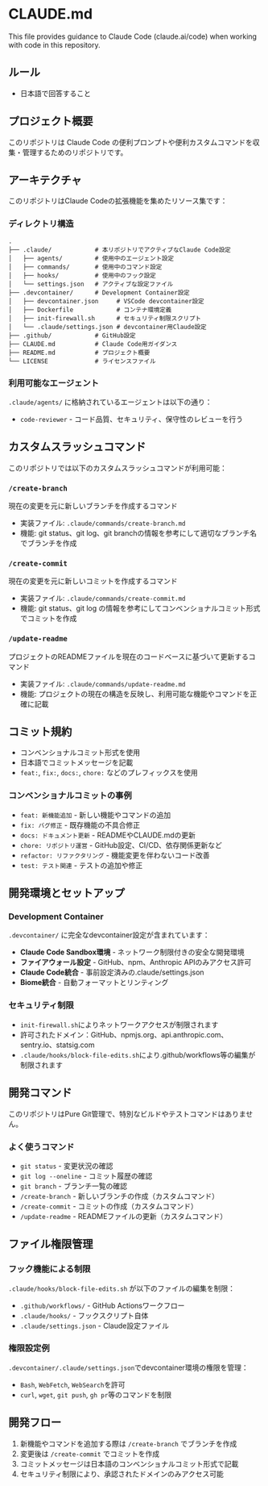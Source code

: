 # CLAUDE.md

This file provides guidance to Claude Code (claude.ai/code) when working with code in this repository.

## ルール
- 日本語で回答すること

## プロジェクト概要

このリポジトリは Claude Code の便利プロンプトや便利カスタムコマンドを収集・管理するためのリポジトリです。

## アーキテクチャ

このリポジトリはClaude Codeの拡張機能を集めたリソース集です：

### ディレクトリ構造
```
.
├── .claude/            # 本リポジトリでアクティブなClaude Code設定
│   ├── agents/         # 使用中のエージェント設定
│   ├── commands/       # 使用中のコマンド設定
│   ├── hooks/          # 使用中のフック設定
│   └── settings.json   # アクティブな設定ファイル
├── .devcontainer/      # Development Container設定
│   ├── devcontainer.json     # VSCode devcontainer設定
│   ├── Dockerfile            # コンテナ環境定義
│   ├── init-firewall.sh      # セキュリティ制限スクリプト
│   └── .claude/settings.json # devcontainer用Claude設定
├── .github/            # GitHub設定
├── CLAUDE.md           # Claude Code用ガイダンス
├── README.md           # プロジェクト概要
└── LICENSE             # ライセンスファイル
```

### 利用可能なエージェント
`.claude/agents/` に格納されているエージェントは以下の通り：

- `code-reviewer` - コード品質、セキュリティ、保守性のレビューを行う

## カスタムスラッシュコマンド

このリポジトリでは以下のカスタムスラッシュコマンドが利用可能：

### `/create-branch`
現在の変更を元に新しいブランチを作成するコマンド
- 実装ファイル: `.claude/commands/create-branch.md`
- 機能: git status、git log、git branchの情報を参考にして適切なブランチ名でブランチを作成

### `/create-commit`
現在の変更を元に新しいコミットを作成するコマンド
- 実装ファイル: `.claude/commands/create-commit.md`
- 機能: git status、git log の情報を参考にしてコンベンショナルコミット形式でコミットを作成

### `/update-readme`
プロジェクトのREADMEファイルを現在のコードベースに基づいて更新するコマンド
- 実装ファイル: `.claude/commands/update-readme.md`
- 機能: プロジェクトの現在の構造を反映し、利用可能な機能やコマンドを正確に記載

## コミット規約

- コンベンショナルコミット形式を使用
- 日本語でコミットメッセージを記載
- `feat:`, `fix:`, `docs:`, `chore:` などのプレフィックスを使用

### コンベンショナルコミットの事例
- `feat: 新機能追加` - 新しい機能やコマンドの追加
- `fix: バグ修正` - 既存機能の不具合修正
- `docs: ドキュメント更新` - READMEやCLAUDE.mdの更新
- `chore: リポジトリ運営` - GitHub設定、CI/CD、依存関係更新など
- `refactor: リファクタリング` - 機能変更を伴わないコード改善
- `test: テスト関連` - テストの追加や修正

## 開発環境とセットアップ

### Development Container
`.devcontainer/` に完全なdevcontainer設定が含まれています：
- **Claude Code Sandbox環境** - ネットワーク制限付きの安全な開発環境
- **ファイアウォール設定** - GitHub、npm、Anthropic APIのみアクセス許可
- **Claude Code統合** - 事前設定済みの.claude/settings.json
- **Biome統合** - 自動フォーマットとリンティング

### セキュリティ制限
- `init-firewall.sh`によりネットワークアクセスが制限されます
- 許可されたドメイン：GitHub、npmjs.org、api.anthropic.com、sentry.io、statsig.com
- `.claude/hooks/block-file-edits.sh`により.github/workflows等の編集が制限されます

## 開発コマンド

このリポジトリはPure Git管理で、特別なビルドやテストコマンドはありません。

### よく使うコマンド
- `git status` - 変更状況の確認
- `git log --oneline` - コミット履歴の確認
- `git branch` - ブランチ一覧の確認
- `/create-branch` - 新しいブランチの作成（カスタムコマンド）
- `/create-commit` - コミットの作成（カスタムコマンド）
- `/update-readme` - READMEファイルの更新（カスタムコマンド）

## ファイル権限管理

### フック機能による制限
`.claude/hooks/block-file-edits.sh` が以下のファイルの編集を制限：
- `.github/workflows/` - GitHub Actionsワークフロー
- `.claude/hooks/` - フックスクリプト自体
- `.claude/settings.json` - Claude設定ファイル

### 権限設定例
`.devcontainer/.claude/settings.json`でdevcontainer環境の権限を管理：
- `Bash`, `WebFetch`, `WebSearch`を許可
- `curl`, `wget`, `git push`, `gh pr`等のコマンドを制限

## 開発フロー

1. 新機能やコマンドを追加する際は `/create-branch` でブランチを作成
2. 変更後は `/create-commit` でコミットを作成
3. コミットメッセージは日本語のコンベンショナルコミット形式で記載
4. セキュリティ制限により、承認されたドメインのみアクセス可能
